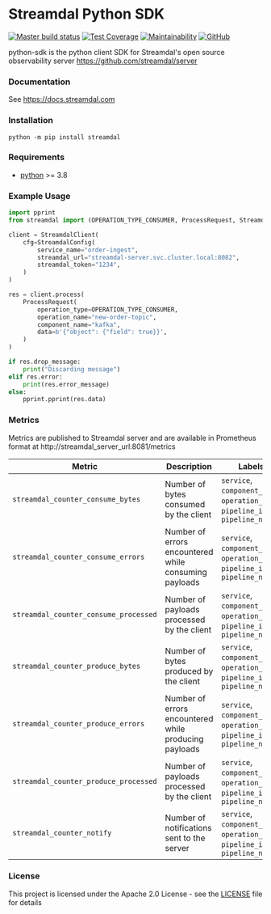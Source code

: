 # Streamdal Python SDK


[![Master build status](https://github.com/streamdal/python-sdk/actions/workflows/main.yml/badge.svg)](https://github.com/streamdal/python-sdk/actions/workflows/main.yml)
[![Test Coverage](https://api.codeclimate.com/v1/badges/75e54383c741bd7c1bca/test_coverage)](https://codeclimate.com/github/streamdal/python-sdk/test_coverage)
[![Maintainability](https://api.codeclimate.com/v1/badges/75e54383c741bd7c1bca/maintainability)](https://codeclimate.com/github/streamdal/python-sdk/maintainability)
[![GitHub](https://img.shields.io/github/license/streamdal/python-sdk)](https://github.com/streamdal/python-sdk)

python-sdk is the python client SDK for Streamdal's open source observability server https://github.com/streamdal/server

### Documentation

See https://docs.streamdal.com

### Installation
```
python -m pip install streamdal
```

### Requirements

* [python](https://www.python.org/) >= 3.8


### Example Usage

```python
import pprint
from streamdal import (OPERATION_TYPE_CONSUMER, ProcessRequest, StreamdalClient, StreamdalConfig)

client = StreamdalClient(
    cfg=StreamdalConfig(
        service_name="order-ingest",
        streamdal_url="streamdal-server.svc.cluster.local:8082",
        streamdal_token="1234",
    )
)

res = client.process(
    ProcessRequest(
        operation_type=OPERATION_TYPE_CONSUMER,
        operation_name="new-order-topic",
        component_name="kafka",
        data=b'{"object": {"field": true}}',
    )
)

if res.drop_message:
    print("Discarding message")
elif res.error:
    print(res.error_message)
else:
    pprint.pprint(res.data)
```

### Metrics

Metrics are published to Streamdal server and are available in Prometheus format at http://streamdal_server_url:8081/metrics

| Metric                                       | Description                                      | Labels                                                                        |
|----------------------------------------------|--------------------------------------------------|-------------------------------------------------------------------------------|
| `streamdal_counter_consume_bytes`     | Number of bytes consumed by the client     | `service`, `component_name`, `operation_name`, `pipeline_id`, `pipeline_name` |
| `streamdal_counter_consume_errors`    | Number of errors encountered while consuming payloads | `service`, `component_name`, `operation_name`, `pipeline_id`, `pipeline_name` |
| `streamdal_counter_consume_processed` | Number of payloads processed by the client | `service`, `component_name`, `operation_name`, `pipeline_id`, `pipeline_name` |
| `streamdal_counter_produce_bytes`     | Number of bytes produced by the client     | `service`, `component_name`, `operation_name`, `pipeline_id`, `pipeline_name` |
| `streamdal_counter_produce_errors`    | Number of errors encountered while producing payloads | `service`, `component_name`, `operation_name`, `pipeline_id`, `pipeline_name` |
| `streamdal_counter_produce_processed` | Number of payloads processed by the client | `service`, `component_name`, `operation_name`, `pipeline_id`, `pipeline_name` |
| `streamdal_counter_notify`            | Number of notifications sent to the server | `service`, `component_name`, `operation_name`, `pipeline_id`, `pipeline_name` |


### License

This project is licensed under the Apache 2.0 License - see the [LICENSE](LICENSE) file for details

